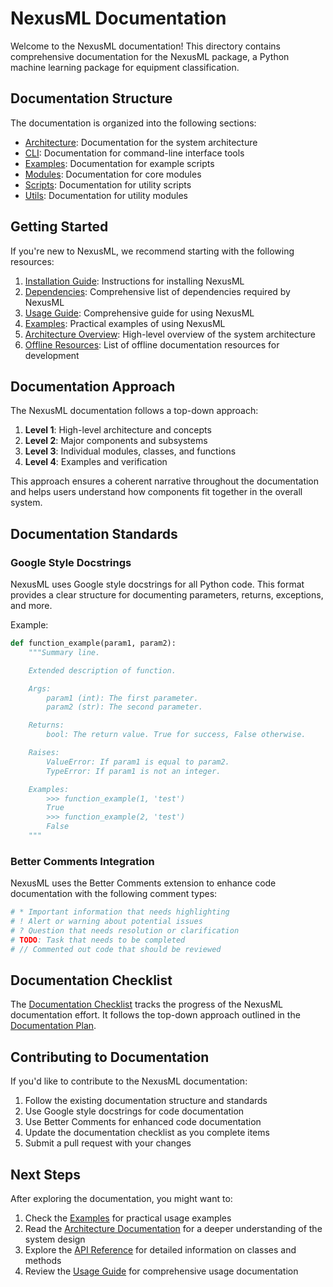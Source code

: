 # NexusML Documentation

Welcome to the NexusML documentation! This directory contains comprehensive documentation for the NexusML package, a Python machine learning package for equipment classification.

## Documentation Structure

The documentation is organized into the following sections:

- [Architecture](architecture/README.md): Documentation for the system architecture
- [CLI](cli/README.md): Documentation for command-line interface tools
- [Examples](examples/README.md): Documentation for example scripts
- [Modules](modules/README.md): Documentation for core modules
- [Scripts](scripts/README.md): Documentation for utility scripts
- [Utils](utils/README.md): Documentation for utility modules

## Getting Started

If you're new to NexusML, we recommend starting with the following resources:

1. [Installation Guide](installation_guide.md): Instructions for installing NexusML
2. [Dependencies](dependencies.md): Comprehensive list of dependencies required by NexusML
3. [Usage Guide](usage_guide.md): Comprehensive guide for using NexusML
4. [Examples](examples/README.md): Practical examples of using NexusML
5. [Architecture Overview](architecture/overview.md): High-level overview of the system architecture
6. [Offline Resources](offline_resources.md): List of offline documentation resources for development

## Documentation Approach

The NexusML documentation follows a top-down approach:

1. **Level 1**: High-level architecture and concepts
2. **Level 2**: Major components and subsystems
3. **Level 3**: Individual modules, classes, and functions
4. **Level 4**: Examples and verification

This approach ensures a coherent narrative throughout the documentation and helps users understand how components fit together in the overall system.

## Documentation Standards

### Google Style Docstrings

NexusML uses Google style docstrings for all Python code. This format provides a clear structure for documenting parameters, returns, exceptions, and more.

Example:

```python
def function_example(param1, param2):
    """Summary line.

    Extended description of function.

    Args:
        param1 (int): The first parameter.
        param2 (str): The second parameter.

    Returns:
        bool: The return value. True for success, False otherwise.

    Raises:
        ValueError: If param1 is equal to param2.
        TypeError: If param1 is not an integer.

    Examples:
        >>> function_example(1, 'test')
        True
        >>> function_example(2, 'test')
        False
    """
```

### Better Comments Integration

NexusML uses the Better Comments extension to enhance code documentation with the following comment types:

```python
# * Important information that needs highlighting
# ! Alert or warning about potential issues
# ? Question that needs resolution or clarification
# TODO: Task that needs to be completed
# // Commented out code that should be reviewed
```

## Documentation Checklist

The [Documentation Checklist](documentation_checklist.md) tracks the progress of the NexusML documentation effort. It follows the top-down approach outlined in the [Documentation Plan](documentation_plan.md).

## Contributing to Documentation

If you'd like to contribute to the NexusML documentation:

1. Follow the existing documentation structure and standards
2. Use Google style docstrings for code documentation
3. Use Better Comments for enhanced code documentation
4. Update the documentation checklist as you complete items
5. Submit a pull request with your changes

## Next Steps

After exploring the documentation, you might want to:

1. Check the [Examples](examples/README.md) for practical usage examples
2. Read the [Architecture Documentation](architecture/README.md) for a deeper understanding of the system design
3. Explore the [API Reference](api_reference.md) for detailed information on classes and methods
4. Review the [Usage Guide](usage_guide.md) for comprehensive usage documentation
